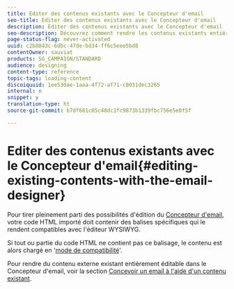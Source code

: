```yaml
---
title: Editer des contenus existants avec le Concepteur d'email
seo-title: Editer des contenus existants avec le Concepteur d'email
description: Editer des contenus existants avec le Concepteur d'email
seo-description: Découvrez comment rendre les contenus existants entièrement compatibles avec l'interface du Concepteur d'email.
page-status-flag: never-activated
uuid: c2b8843c-6dbc-47de-bd34-ff6c5eee5bd8
contentOwner: sauviat
products: SG_CAMPAIGN/STANDARD
audience: designing
content-type: reference
topic-tags: loading-content
discoiquuid: 1ee53dae-1aaa-4f72-af71-c8031dec3265
internal: n
snippet: y
translation-type: ht
source-git-commit: b7df681c05c48dc1fc9873b1339fbc756e5e0f5f

---
```



# Editer des contenus existants avec le Concepteur d'email{#editing-existing-contents-with-the-email-designer}

Pour tirer pleinement parti des possibilités d'édition du [Concepteur d'email](../../designing/using/about-email-content-design.md#about-the-email-designer), votre code HTML importé doit contenir des balises spécifiques qui le rendent compatibles avec l'éditeur WYSIWYG.

Si tout ou partie du code HTML ne contient pas ce balisage, le contenu est alors chargé en '[mode de compatibilité](../../designing/using/about-email-content-design.md#email-designer-compatibility-mode)'.

Pour rendre du contenu externe existant entièrement éditable dans le Concepteur d'email, voir la section [Concevoir un email à l'aide d'un contenu existant](../../designing/using/about-email-content-design.md#designing-an-email-using-existing-contents).
